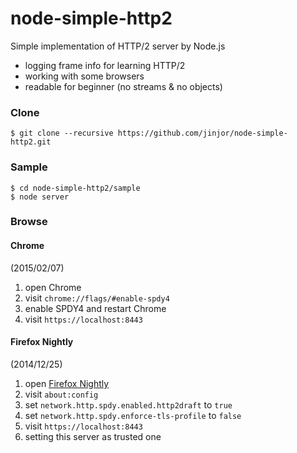 node-simple-http2
=================

Simple implementation of HTTP/2 server by Node.js

- logging frame info for learning HTTP/2
- working with some browsers
- readable for beginner (no streams & no objects)

### Clone
```
$ git clone --recursive https://github.com/jinjor/node-simple-http2.git
```

### Sample
```
$ cd node-simple-http2/sample
$ node server
```

### Browse

#### Chrome
(2015/02/07)

1. open Chrome
2. visit `chrome://flags/#enable-spdy4`
3. enable SPDY4 and restart Chrome
4. visit `https://localhost:8443`

#### Firefox Nightly
(2014/12/25)

1. open [Firefox Nightly](https://nightly.mozilla.org/)
2. visit `about:config`
3. set `network.http.spdy.enabled.http2draft` to `true`
3. set `network.http.spdy.enforce-tls-profile` to `false`
4. visit `https://localhost:8443`
5. setting this server as trusted one

